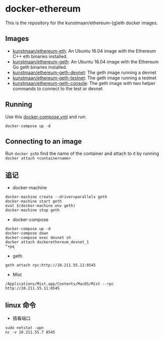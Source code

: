 # docker-ethereum

This is the repository for the kunstmaan/ethereum-{g}eth docker images.

## Images

* [kunstmaan/ethereum-eth](https://hub.docker.com/r/kunstmaan/ethereum-eth/): An Ubuntu 16.04 image with the Ethereum C++ eth binaries installed.
* [kunstmaan/ethereum-geth](https://hub.docker.com/r/kunstmaan/ethereum-geth/): An Ubuntu 16.04 image with the Ethereum Go geth binaries installed.
* [kunstmaan/ethereum-geth-devnet](https://hub.docker.com/r/kunstmaan/ethereum-geth-devnet/): The geth image running a devnet
* [kunstmaan/ethereum-geth-testnet](https://hub.docker.com/r/kunstmaan/ethereum-geth-testnet/): The geth image running a testnet
* [kunstmaan/ethereum-geth-console](https://hub.docker.com/r/kunstmaan/ethereum-geth-console/): The geth image with two helper commands to connect to the test or devnet


## Running

Use this [docker-compose.yml](https://github.com/Kunstmaan/docker-ethereum/blob/master/docker-compose.yml) and run:

```
docker-compose up -d
```

## Connecting to an image

Run `docker ps`to find the name of the container and attach to it by running `docker attach <containername>`

## 追记
* docker-machine
```
docker-machine create --driver=parallels geth
docker-machine start geth
eval $(docker-machine env geth)
docker-machine stop geth
```
* docker-compose
```
docker-compose up -d
docker-compose down
docker-compose exec devnet sh
docker attach dockerethereum_devnet_1
^+pq
```
* geth
```
geth attach rpc:http://10.211.55.11:8545
```
* Mist
```
/Applications/Mist.app/Contents/MacOS/Mist --rpc http://10.211.55.11:8545
```
## linux 命令
* 插看端口
```
sudo netstat -apn
nc -v 10.211.55.7 8545
```

